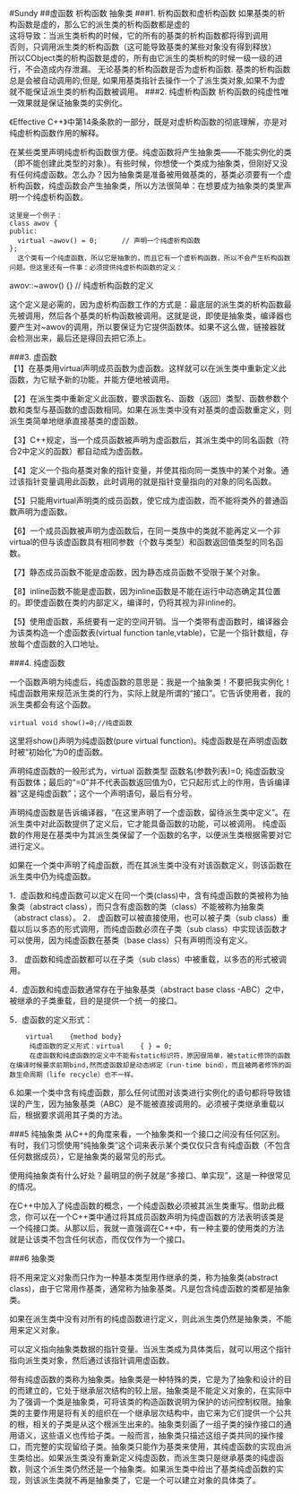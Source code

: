 #Sundy
##虚函数 析构函数 抽象类
###1. 析构函数和虚析构函数 
    如果基类的析构函数是虚的，那么它的派生类的析构函数都是虚的  
    这将导致：当派生类析构的时候，它的所有的基类的析构函数都将得到调用  
    否则，只调用派生类的析构函数（这可能导致基类的某些对象没有得到释放）     
    所以CObject类的析构函数是虚的，所有由它派生的类析构的时候一级一级的进行，不会造成内存泄漏。
    无论基类的析构函数是否为虚析构函数. 基类的析构函数总是会被自动调用的;但是, 如果用基类指针去操作一个了派生类对象,如果不为虚就不能保证派生类的析构函数被调用。
###2. 纯虚析构函数
析构函数的纯虚性唯一效果就是保证抽象类的实例化。

《Effective C++》中第14条条款的一部分，既是对虚析构函数的彻底理解，亦是对纯虚析构函数作用的解释。

在某些类里声明纯虚析构函数很方便。纯虚函数将产生抽象类——不能实例化的类（即不能创建此类型的对象）。有些时候，你想使一个类成为抽象类，但刚好又没有任何纯虚函数。怎么办？因为抽象类是准备被用做基类的，基类必须要有一个虚析构函数，纯虚函数会产生抽象类，所以方法很简单：在想要成为抽象类的类里声明一个纯虚析构函数。

	这里是一个例子：
	class awov {
	public:
	  virtual ~awov() = 0;      // 声明一个纯虚析构函数
	};
      这个类有一个纯虚函数，所以它是抽象的，而且它有一个虚析构函数，所以不会产生析构函数问题。但这里还有一件事：必须提供纯虚析构函数的定义：

awov::~awov() {}           // 纯虚析构函数的定义

这个定义是必需的，因为虚析构函数工作的方式是：最底层的派生类的析构函数最先被调用，然后各个基类的析构函数被调用。这就是说，即使是抽象类，编译器也要产生对~awov的调用，所以要保证为它提供函数体。如果不这么做，链接器就会检测出来，最后还是得回去把它添上。

###3. 虚函数  
【1】在基类用virtual声明成员函数为虚函数。这样就可以在派生类中重新定义此函数，为它赋予新的功能，并能方便地被调用。

【2】在派生类中重新定义此函数，要求函数名、函数（返回）类型、函数参数个数和类型与基函数的虚函数相同。如果在派生类中没有对基类的虚函数重定义，则派生类简单地继承直接基类的虚函数。

【3】C++规定，当一个成员函数被声明为虚函数后，其派生类中的同名函数（符合2中定义的函数）都自动成为虚函数。

【4】定义一个指向基类对象的指针变量，并使其指向同一类族中的某个对象。通过该指针变量调用此函数，此时调用的就是指针变量指向的对象的同名函数。

【5】只能用virtual声明类的成员函数，使它成为虚函数，而不能将类外的普通函数声明为虚函数。

【6】一个成员函数被声明为虚函数后，在同一类族中的类就不能再定义一个非virtual的但与该虚函数具有相同参数（个数与类型）和函数返回值类型的同名函数。

【7】静态成员函数不能是虚函数，因为静态成员函数不受限于某个对象。

【8】inline函数不能是虚函数，因为inline函数是不能在运行中动态确定其位置的。即使虚函数在类的内部定义，编译时，仍将其视为非inline的。

【5】使用虚函数，系统要有一定的空间开销。当一个类带有虚函数时，编译器会为该类构造一个虚函数表(virtual function tanle,vtable)，它是一个指针数组，存放每个虚函数的入口地址。

###4. 纯虚函数

 一个函数声明为纯虚后，纯虚函数的意思是：我是一个抽象类！不要把我实例化！纯虚函数用来规范派生类的行为，实际上就是所谓的“接口”。它告诉使用者，我的派生类都会有这个函数。

	virtual void show()=0;//纯虚函数

这里将show()声明为纯虚函数(pure virtual function)。纯虚函数是在声明虚函数时被“初始化”为0的虚函数。

声明纯虚函数的一般形式为，virtual 函数类型 函数名(参数列表)=0;
纯虚函数没有函数体；最后的“=0”并不代表函数返回值为0，它只起形式上的作用，告诉编译器“这是纯虚函数”；这个一个声明语句，最后有分号。

声明纯虚函数是告诉编译器，“在这里声明了一个虚函数，留待派生类中定义”。在派生类中对此函数提供了定义后，它才能具备函数的功能，可以被调用。
纯虚函数的作用是在基类中为其派生类保留了一个函数的名字，以便派生类根据需要对它进行定义。

如果在一个类中声明了纯虚函数，而在其派生类中没有对该函数定义，则该函数在派生类中仍为纯虚函数。

   1．虚函数和纯虚函数可以定义在同一个类(class)中，含有纯虚函数的类被称为抽象类（abstract class），而只含有虚函数的类（class）不能被称为抽象类（abstract class）。
   2． 虚函数可以被直接使用，也可以被子类（sub class）重载以后以多态的形式调用，而纯虚函数必须在子类（sub class）中实现该函数才可以使用，因为纯虚函数在基类（base class）只有声明而没有定义。

   3． 虚函数和纯虚函数都可以在子类（sub class）中被重载，以多态的形式被调用。

   4．虚函数和纯虚函数通常存在于抽象基类（abstract base class -ABC）之中，被继承的子类重载，目的是提供一个统一的接口。

   5．虚函数的定义形式：

		virtual    {method body}
         纯虚函数的定义形式：virtual    { } = 0;
         在虚函数和纯虚函数的定义中不能有static标识符，原因很简单，被static修饰的函数在编译时候要求前期bind,然而虚函数却是动态绑定（run-time bind），而且被两者修饰的函数生命周期（life recycle）也不一样。

6.如果一个类中含有纯虚函数，那么任何试图对该类进行实例化的语句都将导致错误的产生，因为抽象基类（ABC）是不能被直接调用的。必须被子类继承重载以后，根据要求调用其子类的方法。
  
###5  纯抽象类
   从C++的角度来看，一个抽象类和一个接口之间没有任何区别。有时，我们习惯使用“纯抽象类”这个词来表示某个类仅仅只含有纯虚函数（不包含任何数据成员），它是抽象类的最常见的形式。

   使用纯抽象类有什么好处？最明显的例子就是“多接口、单实现”，这是一种很常见的情况。

   在C++中加入了纯虚函数的概念，一个纯虚函数必须被其派生类重写。借助此概念，你可以在一个C++类中通过将其成员函数声明为纯虚函数的方法表明该类是一个纯接口类。从那以后，我就一直强调在C++中，有一种主要的使用类的方法就是让该类不包含任何状态，而仅仅作为一个接口。

###6  抽象类

将不用来定义对象而只作为一种基本类型用作继承的类，称为抽象类(abstract class)，由于它常用作基类，通常称为抽象基类。凡是包含纯虚函数的类都是抽象类。

如果在派生类中没有对所有的纯虚函数进行定义，则此派生类仍然是抽象类，不能用来定义对象。

可以定义指向抽象类数据的指针变量。当派生类成为具体类后，就可以用这个指针指向派生类对象，然后通过该指针调用虚函数。

带有纯虚函数的类称为抽象类。抽象类是一种特殊的类，它是为了抽象和设计的目的而建立的，它处于继承层次结构的较上层。抽象类是不能定义对象的，在实际中为了强调一个类是抽象类，可将该类的构造函数说明为保护的访问控制权限。抽象类的主要作用是将有关的组织在一个继承层次结构中，由它来为它们提供一个公共的根，相关的子类是从这个根派生出来的。抽象类刻画了一组子类的操作接口的通用语义，这些语义也传给子类。一般而言，抽象类只描述这组子类共同的操作接口，而完整的实现留给子类。抽象类只能作为基类来使用，其纯虚函数的实现由派生类给出。如果派生类没有重新定义纯虚函数，而派生类只是继承基类的纯虚函数，则这个派生类仍然还是一个抽象类。如果派生类中给出了基类纯虚函数的实现，则该派生类就不再是抽象类了，它是一个可以建立对象的具体类了。